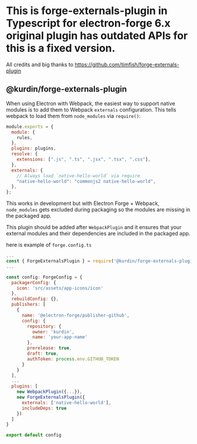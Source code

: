 # This is forge-externals-plugin in Typescript for electron-forge 6.x original plugin has outdated APIs for this is a fixed version. 

All credits and big thanks to https://github.com/timfish/forge-externals-plugin

## @kurdin/forge-externals-plugin

When using Electron with Webpack, the easiest way to support native
modules is to add them to Webpack `externals` configuration. This tells webpack
to load them from `node_modules` via `require()`:

```js
module.exports = {
  module: {
    rules,
  },
  plugins: plugins,
  resolve: {
    extensions: [".js", ".ts", ".jsx", ".tsx", ".css"],
  },
  externals: {
    // Always load `native-hello-world` via require
    "native-hello-world": "commonjs2 native-hello-world",
  },
};
```

This works in development but with Electron Forge + Webpack,
`node_modules` gets excluded during packaging so the modules are missing in the
packaged app.

This plugin should be added after `WebpackPlugin` and it
ensures that your external modules and their dependencies are included in the
packaged app.

here is example of `forge.config.ts`

```js
...
const { ForgeExternalsPlugin } = require('@kurdin/forge-externals-plugin')
...

const config: ForgeConfig = {
  packagerConfig: {
    icon: 'src/assets/app-icons/icon'
  },
  rebuildConfig: {},
  publishers: [
    {
      name: '@electron-forge/publisher-github',
      config: {
        repository: {
          owner: 'kurdin',
          name: 'your-app-name'
        },
        prerelease: true,
        draft: true,
        authToken: process.env.GITHUB_TOKEN
      }
    }
  ],
  ...
  plugins: [
    new WebpackPlugin({...}),
    new ForgeExternalsPlugin({
      externals: ['native-hello-world'],
      includeDeps: true
    })
  ]
}

export default config
```

